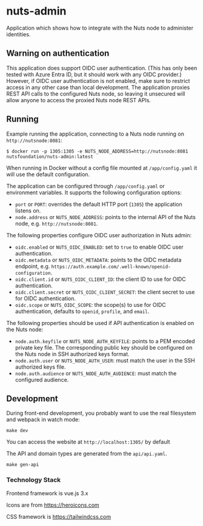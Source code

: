 # nuts-admin
Application which shows how to integrate with the Nuts node to administer identities.

## Warning on authentication

This application does support OIDC user authentication. (This has only been tested with Azure Entra ID, but it should work with any OIDC provider.)
However, if OIDC user authentication is not enabled, make sure to restrict access in any other case than local development.
The application proxies REST API calls to the configured Nuts node, so leaving it unsecured will allow anyone to access the proxied Nuts node REST APIs.

## Running
Example running the application, connecting to a Nuts node running on `http://nutsnode:8081`:

```shell
$ docker run -p 1305:1305 -e NUTS_NODE_ADDRESS=http://nutsnode:8081 nutsfoundation/nuts-admin:latest
```

When running in Docker without a config file mounted at `/app/config.yaml` it will use the default configuration.

The application can be configured through `/app/config.yaml` or environment variables.
It supports the following configuration options:

- `port` or `PORT`: overrides the default HTTP port (`1305`) the application listens on. 
- `node.address` or `NUTS_NODE_ADDRESS`: points to the internal API of the Nuts node, e.g. `http://nutsnode:8081`.

The following properties configure OIDC user authorization in Nuts admin:
- `oidc.enabled` or `NUTS_OIDC_ENABLED`: set to `true` to enable OIDC user authentication.
- `oidc.metadata` or `NUTS_OIDC_METADATA`: points to the OIDC metadata endpoint, e.g. `https://auth.example.com/.well-known/openid-configuration`.
- `oidc.client.id` or `NUTS_OIDC_CLIENT_ID`: the client ID to use for OIDC authentication.
- `oidc.client.secret` or `NUTS_OIDC_CLIENT_SECRET`: the client secret to use for OIDC authentication.
- `oidc.scope` or `NUTS_OIDC_SCOPE`: the scope(s) to use for OIDC authentication, defaults to `openid`, `profile`, and `email`.

The following properties should be used if API authentication is enabled on the Nuts node:
- `node.auth.keyfile` or `NUTS_NODE_AUTH_KEYFILE`: points to a PEM encoded private key file. The corresponding public key should be configured on the Nuts node in SSH authorized keys format.
- `node.auth.user` or `NUTS_NODE_AUTH_USER`: must match the user in the SSH authorized keys file.
- `node.auth.audience` or `NUTS_NODE_AUTH_AUDIENCE`: must match the configured audience.

## Development

During front-end development, you probably want to use the real filesystem and webpack in watch mode:

```shell
make dev
```

You can access the website at `http://localhost:1305/` by default

The API and domain types are generated from the `api/api.yaml`.
```shell
make gen-api
```

### Technology Stack

Frontend framework is vue.js 3.x

Icons are from https://heroicons.com

CSS framework is https://tailwindcss.com

